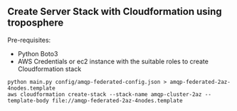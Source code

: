 ## Create Server Stack with Cloudformation using troposphere

Pre-requisites:
- Python Boto3
- AWS Credentials or ec2 instance with the suitable roles to create Cloudformation stack

```
python main.py config/amqp-federated-config.json > amqp-federated-2az-4nodes.template
aws cloudformation create-stack --stack-name amqp-cluster-2az --template-body file://amqp-federated-2az-4nodes.template
```
